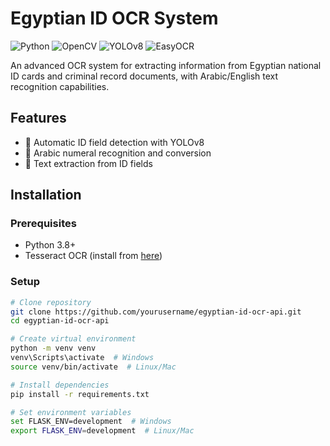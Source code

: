 # Egyptian ID OCR System

![Python](https://img.shields.io/badge/python-3.8%2B-blue)
![OpenCV](https://img.shields.io/badge/OpenCV-4.7.0-orange)
![YOLOv8](https://img.shields.io/badge/YOLOv8-ultralytics-red)
![EasyOCR](https://img.shields.io/badge/EasyOCR-1.6.2-green)

An advanced OCR system for extracting information from Egyptian national ID cards and criminal record documents, with Arabic/English text recognition capabilities.

## Features
- 🪪 Automatic ID field detection with YOLOv8
- 🔢 Arabic numeral recognition and conversion
- 📄 Text extraction from ID fields 

## Installation

### Prerequisites
- Python 3.8+
- Tesseract OCR (install from [here](https://github.com/UB-Mannheim/tesseract/wiki))

### Setup
```bash
# Clone repository
git clone https://github.com/yourusername/egyptian-id-ocr-api.git
cd egyptian-id-ocr-api

# Create virtual environment
python -m venv venv
venv\Scripts\activate  # Windows
source venv/bin/activate  # Linux/Mac

# Install dependencies
pip install -r requirements.txt

# Set environment variables
set FLASK_ENV=development  # Windows
export FLASK_ENV=development  # Linux/Mac
